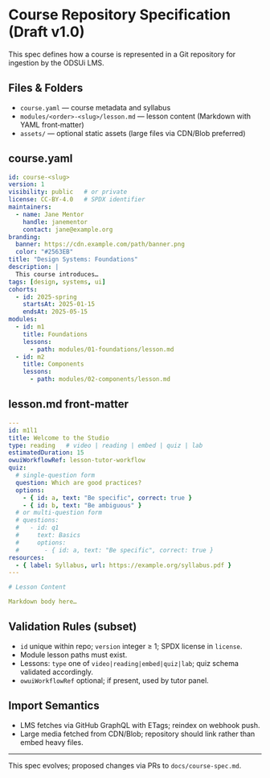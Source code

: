 # Course Repository Specification (Draft v1.0)

This spec defines how a course is represented in a Git repository for ingestion by the ODSUi LMS.

## Files & Folders
- `course.yaml` — course metadata and syllabus
- `modules/<order>-<slug>/lesson.md` — lesson content (Markdown with YAML front‑matter)
- `assets/` — optional static assets (large files via CDN/Blob preferred)

## course.yaml
```yaml
id: course-<slug>
version: 1
visibility: public   # or private
license: CC-BY-4.0   # SPDX identifier
maintainers:
  - name: Jane Mentor
    handle: janementor
    contact: jane@example.org
branding:
  banner: https://cdn.example.com/path/banner.png
  color: "#2563EB"
title: "Design Systems: Foundations"
description: |
  This course introduces…
tags: [design, systems, ui]
cohorts:
  - id: 2025-spring
    startsAt: 2025-01-15
    endsAt: 2025-05-15
modules:
  - id: m1
    title: Foundations
    lessons:
      - path: modules/01-foundations/lesson.md
  - id: m2
    title: Components
    lessons:
      - path: modules/02-components/lesson.md
```

## lesson.md front‑matter
```yaml
---
id: m1l1
title: Welcome to the Studio
type: reading   # video | reading | embed | quiz | lab
estimatedDuration: 15
owuiWorkflowRef: lesson-tutor-workflow
quiz:
  # single-question form
  question: Which are good practices?
  options:
    - { id: a, text: "Be specific", correct: true }
    - { id: b, text: "Be ambiguous" }
  # or multi-question form
  # questions:
  #   - id: q1
  #     text: Basics
  #     options:
  #       - { id: a, text: "Be specific", correct: true }
resources:
  - { label: Syllabus, url: https://example.org/syllabus.pdf }
---

# Lesson Content

Markdown body here…
```

## Validation Rules (subset)
- `id` unique within repo; `version` integer ≥ 1; SPDX license in `license`.
- Module lesson paths must exist.
- Lessons: `type` one of `video|reading|embed|quiz|lab`; quiz schema validated accordingly.
- `owuiWorkflowRef` optional; if present, used by tutor panel.

## Import Semantics
- LMS fetches via GitHub GraphQL with ETags; reindex on webhook push.
- Large media fetched from CDN/Blob; repository should link rather than embed heavy files.

---
This spec evolves; proposed changes via PRs to `docs/course-spec.md`.
